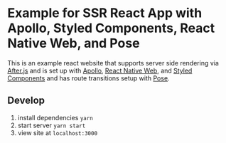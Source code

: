 # Example for SSR React App with Apollo, Styled Components, React Native Web, and Pose

This is an example react website that supports server side rendering via [After.js](https://github.com/jaredpalmer/after.js) and is set up with [Apollo](https://www.apollographql.com/docs/react/), [React Native Web](https://github.com/necolas/react-native-web), and [Styled Components](https://www.styled-components.com) and has route transitions setup with [Pose](https://popmotion.io/pose/learn/route-transitions-react-router/).

## Develop

1. install dependencies `yarn`
2. start server `yarn start`
3. view site at `localhost:3000`
